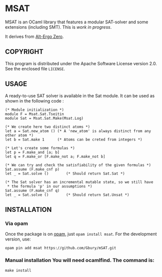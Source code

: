 # MSAT

MSAT is an OCaml library that features a modular SAT-solver and some
extensions (including SMT). This is *work in progress*.


It derives from [Alt-Ergo Zero](http://cubicle.lri.fr/alt-ergo-zero).


## COPYRIGHT

This program is distributed under the Apache Software License version
2.0. See the enclosed file `LICENSE`.


## USAGE

A ready-to-use SAT solver is available in the Sat module. It can be used
as shown in the following code :

    (* Module initialization *)
    module F = Msat.Sat.Tseitin
    module Sat = Msat.Sat.Make(Msat.Log)

    (* We create here two distinct atoms *)
    let a = Sat.new_atom () (* A 'new_atom' is always distinct from any other atom *)
    let b = Sat.make 1      (* Atoms can be creted from integers *)

    (* Let's create some formulas *)
    let p = F.make_and [a; b]
    let q = F.make_or [F.make_not a; F.make_not b]

    (* We can try and check the satisfiability of the given formulas *)
    Sat.assume (F.make_cnf p)
    let _ = Sat.solve ()        (* Should return Sat.Sat *)

    (* The Sat solver has an incremental mutable state, so we still have
     * the formula 'p' in our assumptions *)
    Sat.assume (F.make_cnf q)
    let _ = Sat.solve ()        (* Should return Sat.Unsat *)

## INSTALLATION

### Via opam

Once the package is on [opam](http://opam.ocaml.org), just `opam install msat`.
For the development version, use:

    opam pin add msat https://github.com/Gbury/mSAT.git

### Manual installation You will need ocamlfind. The command is:

    make install




